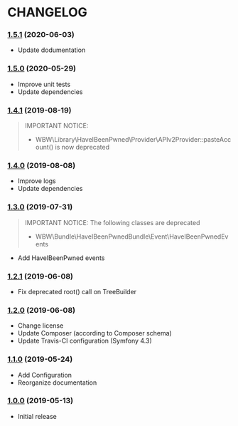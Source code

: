 CHANGELOG
=========

### [1.5.1](https://github.com/webeweb/haveibeenpwned-bundle/tree/v1.5.1) (2020-06-03)

- Update dodumentation

### [1.5.0](https://github.com/webeweb/haveibeenpwned-bundle/tree/v1.5.0) (2020-05-29)

- Improve unit tests
- Update dependencies

### [1.4.1](https://github.com/webeweb/haveibeenpwned-bundle/tree/v1.4.1) (2019-08-19)

> IMPORTANT NOTICE:
>
> - WBW\Library\HaveIBeenPwned\Provider\APIv2Provider::pasteAccount() is now deprecated 

### [1.4.0](https://github.com/webeweb/haveibeenpwned-bundle/tree/v1.4.0) (2019-08-08)

- Improve logs
- Update dependencies

### [1.3.0](https://github.com/webeweb/haveibeenpwned-bundle/tree/v1.3.0) (2019-07-31)

> IMPORTANT NOTICE: The following classes are deprecated
>
> - WBW\Bundle\HaveIBeenPwnedBundle\Event\HaveIBeenPwnedEvents

- Add HaveIBeenPwned events

### [1.2.1](https://github.com/webeweb/haveibeenpwned-bundle/tree/v1.2.1) (2019-06-08)

- Fix deprecated root() call on TreeBuilder

### [1.2.0](https://github.com/webeweb/haveibeenpwned-bundle/tree/v1.2.0) (2019-06-08)

- Change license
- Update Composer (according to Composer schema)
- Update Travis-CI configuration (Symfony 4.3)

### [1.1.0](https://github.com/webeweb/haveibeenpwned-bundle/tree/v1.1.0) (2019-05-24)

- Add Configuration
- Reorganize documentation

### [1.0.0](https://github.com/webeweb/haveibeenpwned-bundle/tree/v1.0.0) (2019-05-13)

- Initial release
